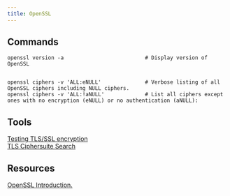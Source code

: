 ```yaml
---
title: OpenSSL
---
```


## Commands

```shell
openssl version -a                          # Display version of OpenSSL


openssl ciphers -v 'ALL:eNULL'              # Verbose listing of all OpenSSL ciphers including NULL ciphers.
openssl ciphers -v 'ALL:!aNULL'             # List all ciphers except ones with no encryption (eNULL) or no authentication (aNULL):
```

## Tools
[Testing TLS/SSL encryption](https://testssl.sh/)  
[TLS Ciphersuite Search](https://ciphersuite.info/)  

## Resources
[OpenSSL Introduction.](https://www.keycdn.com/blog/openssl-tutorial)
